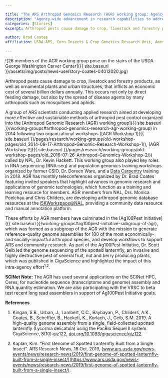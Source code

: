 ```yaml
---

title: "The ARS Arthropod Genomics Research (AGR) working group: Agency-wide advancement in research capabilities to address stakeholder concerns"
description: "Agency-wide advancement in research capabilities to address stakeholder concerns"
categories: [Stories]
excerpt: Arthropod pests cause damage to crop, livestock and forestry products, as well as ornamental plants and urban structures, that inflicts an economic cost of several billion dollars annually...

author: Brad Coates
affiliation: USDA-ARS, Corn Insects & Crop Genetics Research Unit, Ames, IA

---
```

![26 members of the AGR working group pose on the stairs of the USDA George Washington Carver Center]({{ site.baseurl }}/assets/img/posts/news-userstory-coates-04012020.jpg)



Arthropod pests cause damage to crop, livestock and forestry products, as well as ornamental plants and urban structures, that inflicts an economic cost of several billion dollars annually. This occurs not only by direct feeding damage, but also by the spread of disease agents by many arthropods such as mosquitoes and aphids.  

A group of ARS scientists conducting applied research aimed at developing more effective and sustainable methods of arthropod pest control organized into the [Arthropod Genomic Research (AGR) working group]({{ site.baseurl }}/working-groups#arthropod-genomics-research-agr-working-group) in 2014 following two organizational workshops ([AGR Workshop 1]({{ site.baseurl }}/pages/research/working-groups/old-workshop-pages/old_2014-09-17-Arthropod-Genomic-Research-Workshop-1/), [AGR Workshop 2]({{ site.baseurl }}/pages/research/working-groups/old-workshop-pages/old_2016-07-26-Arthropod-Genomics-Workshop-2/)) called by NPL, Dr. Kevin Hackett. This working group also played key roles in RNA sequencing (RNA-seq) and population genomics training workshops organized by former CSIO, Dr. Doreen Ware, and a [Data Carpentry](https://carpentries.org/) training in 2018. AGR has monthly teleconferences organized by Dr. Brad Coates featuring invited speakers that highlight advances in genomic research and applications of genomic technologies, which function as a training and learning resource for members. AGR members from NAL, Drs. Monica Poelchau and Chris Childers, are developing arthropod genomic database resources at the [i5KWorkspace@NAL](https://i5k.nal.usda.gov/), providing a community data resource and manual annotation platform.  

These efforts by AGR members have culminated in the [Ag100Pest Initiative]({{ site.baseurl }}/working-groups#ag100pest-initiative-subgroup-of-agr), which was formed as a subgroup of the AGR with the mission to generate reference-quality genome assemblies for 100 of the most economically- and socially-impactful arthropod species, and develop workflows to support ARS and community research. As part of the Ag100Pest Initiative, Dr. Scott Geib led the genome sequencing of the spotted lanternfly, an invasive and highly destructive pest of several fruit, nut and berry producing plants, which was published in GigaScience and highlighted the impact of this intra-agency effort<sup>1,2</sup>.

**SCINet Note:** The AGR has used several applications on the SCINet HPC, Ceres, for nucleotide sequence (transcriptome and genome) assembly and RNA quantity estimation. We are also participating with the VRSC to beta test recent long read assemblers in support of Ag100Pest Initiative goals.


**References**
1.  Kingan, S.B., Urban, J., Lambert, C.C., Baybayan, P., Childers, A.K., Coates, B., Scheffler, B., Hackett, K., Korlach, J., Geib, S.M. 2019. A high-quality genome assembly from a single, field-collected spotted lanternfly (Lycorma delicatula) using the PacBio Sequel II system. GigaScience, 8(10):giz122, [doi.org/10.1093/gigascience/giz122](https://doi.org/10.1093/gigascience/giz122).

2.  Kaplan, Kim. “First Genome of Spotted Lanternfly Built from a Single Insect”. ARS Research News, 16 Oct. 2019, [www.ars.usda.gov/news-events/news/research-news/2019/first-genome-of-spotted-lanternfly-built-from-a-single-insect/](https://www.ars.usda.gov/news-events/news/research-news/2019/first-genome-of-spotted-lanternfly-built-from-a-single-insect/).
